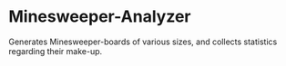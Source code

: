 # Minesweeper-Analyzer
Generates Minesweeper-boards of various sizes, and collects statistics regarding their make-up.
